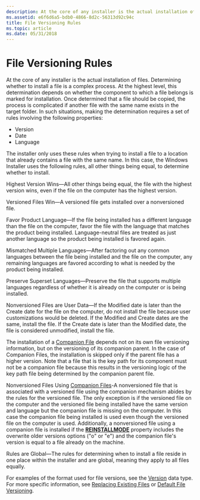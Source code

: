 ```yaml
---
description: At the core of any installer is the actual installation of files.
ms.assetid: e6f6d6a5-bdb0-4866-8d2c-56313d92c94c
title: File Versioning Rules
ms.topic: article
ms.date: 05/31/2018
---
```


# File Versioning Rules

At the core of any installer is the actual installation of files. Determining whether to install a file is a complex process. At the highest level, this determination depends on whether the component to which a file belongs is marked for installation. Once determined that a file should be copied, the process is complicated if another file with the same name exists in the target folder. In such situations, making the determination requires a set of rules involving the following properties:

-   Version
-   Date
-   Language

The installer only uses these rules when trying to install a file to a location that already contains a file with the same name. In this case, the Windows Installer uses the following rules, all other things being equal, to determine whether to install.

Highest Version Wins—All other things being equal, the file with the highest version wins, even if the file on the computer has the highest version.

Versioned Files Win—A versioned file gets installed over a nonversioned file.

Favor Product Language—If the file being installed has a different language than the file on the computer, favor the file with the language that matches the product being installed. Language-neutral files are treated as just another language so the product being installed is favored again.

Mismatched Multiple Languages—After factoring out any common languages between the file being installed and the file on the computer, any remaining languages are favored according to what is needed by the product being installed.

Preserve Superset Languages—Preserve the file that supports multiple languages regardless of whether it is already on the computer or is being installed.

Nonversioned Files are User Data—If the Modified date is later than the Create date for the file on the computer, do not install the file because user customizations would be deleted. If the Modified and Create dates are the same, install the file. If the Create date is later than the Modified date, the file is considered unmodified, install the file.

The installation of a [Companion File](companion-files.md) depends not on its own file versioning information, but on the versioning of its companion parent. In the case of Companion Files, the installation is skipped only if the parent file has a higher version. Note that a file that is the key path for its component must not be a companion file because this results in the versioning logic of the key path file being determined by the companion parent file.

Nonversioned Files Using [Companion Files](companion-files.md)-A nonversioned file that is associated with a versioned file using the companion mechanism abides by the rules for the versioned file. The only exception is if the versioned file on the computer and the versioned file being installed have the same version and language but the companion file is missing on the computer. In this case the companion file being installed is used even though the versioned file on the computer is used. Additionally, a nonversioned file using a companion file is installed if the [**REINSTALLMODE**](reinstallmode.md) property includes the overwrite older versions options ("o" or "e") and the companion file's version is equal to a file already on the machine.

Rules are Global—The rules for determining when to install a file reside in one place within the installer and are global, meaning they apply to all files equally.

For examples of the format used for file versions, see the [Version](version.md) data type. For more specific information, see [Replacing Existing Files](replacing-existing-files.md) or [Default File Versioning](default-file-versioning.md).

 

 



